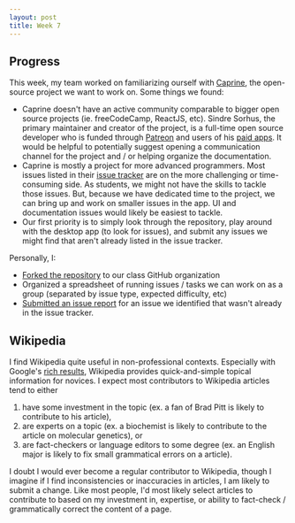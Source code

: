 ```yaml
---
layout: post
title: Week 7
---
```

## Progress
This week, my team worked on familiarizing ourself with [Caprine](https://sindresorhus.com/caprine/), the open-source project we want to work on. Some things we found:
* Caprine doesn't have an active community comparable to bigger open source projects (ie. freeCodeCamp, ReactJS, etc). Sindre Sorhus, the primary maintainer and creator of the project, is a full-time open source developer who is funded through [Patreon](https://www.patreon.com/) and users of his [paid apps](https://sindresorhus.com). It would be helpful to potentially suggest opening a communication channel for the project and / or helping organize the documentation.
* Caprine is mostly a project for more advanced programmers. Most issues listed in their [issue tracker](https://github.com/sindresorhus/caprine/issues) are on the more challenging or time-consuming side. As students, we might not have the skills to tackle those issues. But, because we have dedicated time to the project, we can bring up and work on smaller issues in the app. UI and documentation issues would likely be easiest to tackle.
* Our first priority is to simply look through the repository, play around with the desktop app (to look for issues), and submit any issues we might find that aren't already listed in the issue tracker.

Personally, I:
* [Forked the repository](https://github.com/nyu-ossd-s19/caprine) to our class GitHub organization
* Organized a spreadsheet of running issues / tasks we can work on as a group (separated by issue type, expected difficulty, etc)
* [Submitted an issue report](https://github.com/sindresorhus/caprine/issues/832) for an issue we identified that wasn't already in the issue tracker.

## Wikipedia
I find Wikipedia quite useful in non-professional contexts. Especially with Google's [rich results](https://developers.google.com/search/docs/guides/search-features), Wikipedia provides quick-and-simple topical information for novices. I expect most contributors to Wikipedia articles tend to either 
1. have some investment in the topic (ex. a fan of Brad Pitt is likely to contribute to his article),
2. are experts on a topic (ex. a biochemist is likely to contribute to the article on molecular genetics), or
3. are fact-checkers or language editors to some degree (ex. an English major is likely to fix small grammatical errors on a article).

I doubt I would ever become a regular contributor to Wikipedia, though I imagine if I find inconsistencies or inaccuracies in articles, I am likely to submit a change. Like most people, I'd most likely select articles to contribute to based on my investment in, expertise, or ability to fact-check / grammatically correct the content of a page. 
